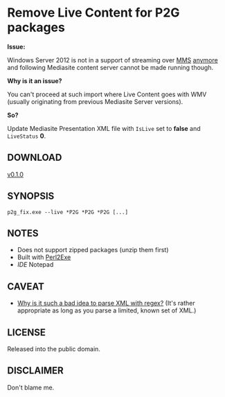 # Remove Live Content for P2G packages

**Issue:**

Windows Server 2012 is not in a support of streaming over [MMS](https://msdn.microsoft.com/en-us/library/cc239490.aspx) [anymore](https://docs.microsoft.com/en-us/iis/media/windows-media-services/windows-media-server-or-web-server) and following Mediasite content server cannot be made running though.

**Why is it an issue?**

You can't proceed at such import where Live Content goes with WMV (usually originating from previous Mediasite Server versions).

**So?**

Update Mediasite Presentation XML file with `IsLive` set to **false** and `LiveStatus` **0**.

## DOWNLOAD

[v0.1.0](https://github.com/paveljurca/p2g_fix/releases/tag/v0.1.0)

## SYNOPSIS

`p2g_fix.exe --live *P2G *P2G *P2G [...]`

## NOTES

* Does not support zipped packages (unzip them first)
* Built with [Perl2Exe](http://www.indigostar.com/perl2exe.php)
* _IDE_ Notepad

## CAVEAT

* [Why is it such a bad idea to parse XML with regex?](https://stackoverflow.com/questions/8577060/why-is-it-such-a-bad-idea-to-parse-xml-with-regex)
  (It's rather appropriate as long as you parse a limited, known set of XML.)

## LICENSE

Released into the public domain.

## DISCLAIMER

Don't blame me.
